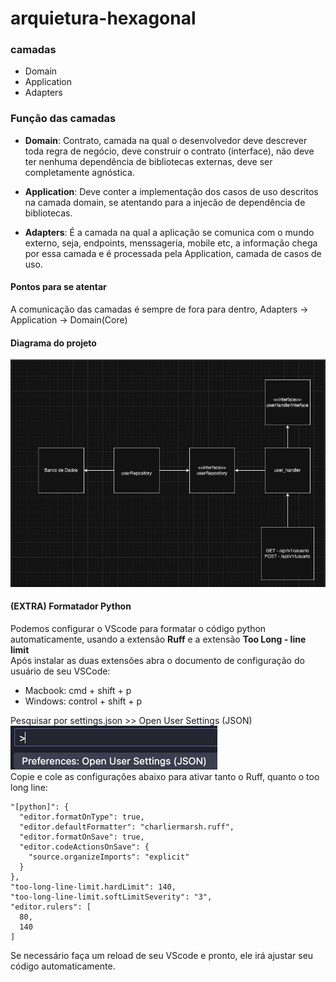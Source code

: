 # arquietura-hexagonal

### camadas

- Domain
- Application
- Adapters

### Função das camadas

- **Domain**: Contrato, camada na qual o desenvolvedor deve descrever toda regra de negócio, deve construir o contrato (interface), não deve ter nenhuma dependência de bibliotecas externas, deve ser completamente agnóstica.

- **Application**: Deve conter a implementação dos casos de uso descritos na camada domain, se atentando para a injecão de dependência de bibliotecas.

- **Adapters**: É a camada na qual a aplicação se comunica com o mundo externo, seja, endpoints, menssageria, mobile etc, a informação chega por essa camada e é processada pela Application, camada de casos de uso.

#### Pontos para se atentar

A comunicação das camadas é sempre de fora para dentro, Adapters -> Application -> Domain(Core)

#### Diagrama do projeto

![alt text](image-1.png)

#### (EXTRA) Formatador Python

Podemos configurar o VScode para formatar o código python automaticamente, usando a extensão **Ruff** e a extensão **Too Long - line limit**
<br>
Após instalar as duas extensões abra o documento de configuração do usuário de seu VSCode:

- Macbook: cmd + shift + p
- Windows: control + shift + p

Pesquisar por settings.json >> Open User Settings (JSON) <br>
![alt text](image.png)
<br>
Copie e cole as configurações abaixo para ativar tanto o Ruff, quanto o too long line: <br>

```
"[python]": {
  "editor.formatOnType": true,
  "editor.defaultFormatter": "charliermarsh.ruff",
  "editor.formatOnSave": true,
  "editor.codeActionsOnSave": {
    "source.organizeImports": "explicit"
  }
},
"too-long-line-limit.hardLimit": 140,
"too-long-line-limit.softLimitSeverity": "3",
"editor.rulers": [
  80,
  140
]
```

Se necessário faça um reload de seu VScode e pronto, ele irá ajustar seu código automaticamente.
